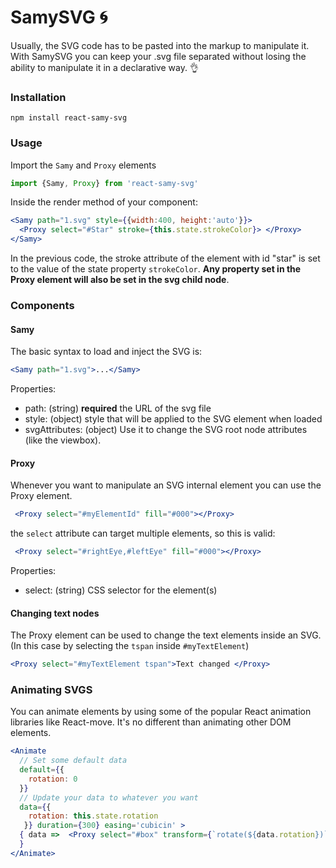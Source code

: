 # SamySVG :cyclone:

Usually, the SVG code has to be pasted into the markup to manipulate it. With SamySVG you can keep your .svg file separated without losing the ability to manipulate it in a declarative way. :ok_hand:

### Installation

```
npm install react-samy-svg
```

### Usage

Import the `Samy` and `Proxy` elements

```js
import {Samy, Proxy} from 'react-samy-svg'

```

Inside the render method of your component:

```jsx
<Samy path="1.svg" style={{width:400, height:'auto'}}>
  <Proxy select="#Star" stroke={this.state.strokeColor}> </Proxy>
</Samy>
```
In the previous code, the stroke attribute of the element with id "star" is set to the value of the state property `strokeColor`. **Any property set in the Proxy element will also be set in the svg child node**.

### Components

#### Samy

The basic syntax to load and inject the SVG is:

```jsx
<Samy path="1.svg">...</Samy>
```
Properties:

* path: (string) **required** the URL of the svg file
* style: (object) style that will be applied to the SVG element when loaded
* svgAttributes: (object) Use it to change the SVG root node attributes (like the viewbox).

#### Proxy

Whenever you want to manipulate an SVG internal element you can use the Proxy element.

```jsx
 <Proxy select="#myElementId" fill="#000"></Proxy>
```

the `select` attribute can target multiple elements, so this is valid:

```jsx
 <Proxy select="#rightEye,#leftEye" fill="#000"></Proxy>
```

Properties:

* select: (string) CSS selector for the element(s)

#### Changing text nodes

The Proxy element can be used to change the text elements inside an SVG. (In this case by selecting the `tspan` inside `#myTextElement`)

```jsx
<Proxy select="#myTextElement tspan">Text changed </Proxy>
```

### Animating SVGS

You can animate elements by using some of the popular React animation libraries like React-move. It's no different than animating other DOM elements.

```jsx
<Animate
  // Set some default data
  default={{
    rotation: 0
  }}
  // Update your data to whatever you want
  data={{ 
  	rotation: this.state.rotation
   }} duration={300} easing='cubicin' >
  { data =>  <Proxy select="#box" transform={`rotate(${data.rotation})`}></Proxy> 
  }
</Animate>
```

